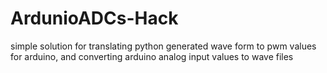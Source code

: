# ArdunioADCs-Hack
simple solution for translating python generated wave form to pwm values for arduino, and converting arduino analog input values to wave files
